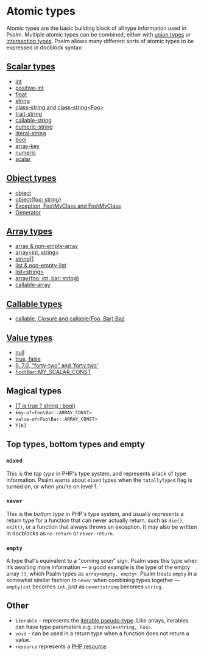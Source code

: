 # Atomic types

Atomic types are the basic building block of all type information used in Psalm. Multiple atomic types can be combined, either with [union types](union_types.md) or [intersection types](intersection_types.md). Psalm allows many different sorts of atomic types to be expressed in docblock syntax:

## [Scalar types](scalar_types.md)

- [int](scalar_types.md)
- [positive-int](scalar_types.md#positive-int)
- [float](scalar_types.md)
- [string](scalar_types.md)
- [class-string and class-string&lt;Foo&gt;](scalar_types.md#class-string-interface-string)
- [trait-string](scalar_types.md#trait-string)
- [callable-string](scalar_types.md#callable-string)
- [numeric-string](scalar_types.md#numeric-string)
- [literal-string](scalar_types.md#literal-string)
- [bool](scalar_types.md)
- [array-key](scalar_types.md#array-key)
- [numeric](scalar_types.md#numeric)
- [scalar](scalar_types.md#scalar)

## [Object types](object_types.md)

- [object](object_types.md)
- [object{foo: string}](object_types.md)
- [Exception, Foo\MyClass and Foo\MyClass<Bar>](object_types.md)
- [Generator](object_types.md)

## [Array types](array_types.md)

- [array & non-empty-array](array_types.md)
- [array&lt;int, string&gt;](array_types.md#generic-arrays)
- [string\[\]](array_types.md#phpdoc-syntax)
- [list & non-empty-list](array_types.md#lists)
- [list&lt;string&gt;](array_types.md#lists)
- [array{foo: int, bar: string}](array_types.md#object-like-arrays)
- [callable-array](array_types.md#callable-array)

## [Callable types](callable_types.md)

- [callable, Closure and callable(Foo, Bar):Baz](callable_types.md)

## [Value types](value_types.md)

- [null](value_types.md#null)
- [true, false](value_types.md#true-false)
- [6, 7.0, "forty-two" and 'forty two'](value_types.md#some_string-4-314)
- [Foo\Bar::MY_SCALAR_CONST](value_types.md#regular-class-constants)

## Magical types

- [(T is true ? string : bool)](conditional_types.md)
- `key-of<Foo\Bar::ARRAY_CONST>`
- `value-of<Foo\Bar::ARRAY_CONST>`
- `T[K]`

## Top types, bottom types and empty

### `mixed`

This is the _top type_ in PHP's type system, and represents a lack of type information. Psalm warns about `mixed` types when the `totallyTyped` flag is turned on, or when you're on level 1.

### `never`

This is the _bottom type_ in PHP's type system, and usually represents a return type for a function that can never actually return, such as `die()`, `exit()`, or a function that always throws an exception. It may also be written in docblocks as `no-return` or `never-return`.

### `empty`

A type that's equivalent to a "coming soon" sign. Psalm uses this type when it’s awaiting more information — a good example is the type of the empty array `[]`, which Psalm types as `array<empty, empty>`. Psalm treats `empty` in a somewhat similar fashion to `never` when combining types together — `empty|int` becomes `int`, just as `never|string` becomes `string`.

## Other

- `iterable` - represents the [iterable pseudo-type](https://php.net/manual/en/language.types.iterable.php). Like arrays, iterables can have type parameters e.g. `iterable<string, Foo>`.
- `void` - can be used in a return type when a function does not return a value.
- `resource` represents a [PHP resource](https://www.php.net/manual/en/language.types.resource.php).

